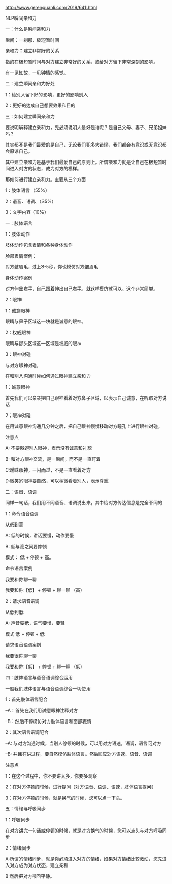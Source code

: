 
http://www.gerenguanli.com/2019/641.html

NLP瞬间亲和力

一：什么是瞬间亲和力

 

瞬间：一刹那，极短暂时间

亲和力：建立非常好的关系

指的在极短暂时间与对方建立非常好的关系，或给对方留下非常深刻的影响。

有一见如故，一见钟情的感觉。

二：建立瞬间亲和力好处

1：给别人留下好的影响，更好的影响别人

2：更好的达成自己想要效果和目的

三：如何建立瞬间亲和力

要说明解释建立亲和力，先必须说明人最好是谁呢？是自己父母、妻子、兄弟姐妹吗？

其实都不是我们最爱的是自己，无论我们犯多大错误，我们都会有意识或无意识都会原谅自己。

其中建立亲和力是基于我们最爱自己的原则上。所谓亲和力就是让自己在极短暂时间进入对方的状态，成为对方的模样。

那如何进行建立亲和力。主要从三个方面

1：肢体语言 （55%）

2：语音、语调、（35%）

3：文字内容（10%）

一：肢体语言

1：肢体动作

肢体动作包含表情和各种身体动作

脸部表情案例：

对方皱眉毛，过上3-5秒，你也模仿对方皱眉毛

身体动作案例

对方伸出右手，自己跟着伸出自己右手。就这样模仿就可以。这个非常简单。

2：眼神

 


1：诚意眼神

眼睛与鼻子区域这一块就是诚意的眼神。

2：权威眼神

眼睛与额头区域这一区域是权威的眼神

3：眼神对碰

与对方眼神对碰。

在和别人沟通时候如何通过眼神建立亲和力

1：诚意眼神

首先我们可以亲亲把自己眼神看着对方鼻子区域，以表示自己诚意，在听取对方说话

2；眼神对碰

在用诚意眼神沟通几分钟之后，把自己眼神慢慢移动对方瞳孔上进行眼神对碰。

注意点

A: 不要躲避别人眼神，表示没有诚意和礼貌

B: 和对方眼神交流，是一瞬间，而不是一直盯着

C:暧昧眼神，一闪而过，不是一直看着对方

D:微笑的眼神要自然，可以稍微看着别人，表示尊重

二：语音、语调

同样一句话，我们用不同语音、语调说出来，其中给对方传达信息是完全不同的

1：命令语音语调

从低到高

A: 低的时候，讲话要慢，动作要慢

B: 低与高之间要停顿

模式： 低 + 停顿 + 高。

命令语言案例

我要和你聊一聊

我要和你【低】 + 停顿 + 聊一聊 （高）

2：请求语音语调

从低到低

A: 声音要低，语气要慢，要轻

模式 低 + 停顿 + 低

请求语音语调案例

我要很你聊一聊

我要和你【低】 + 停顿 + 聊一聊 （低）

四：肢体语言与语音语调综合运用

一般我们肢体语言与语音语调综合一切使用

1：首先肢体语言配合

–A：首先在我们用诚意眼神注释对方

–B：然后不停模仿对方肢体语言和面部表情

2：其次语言语调配合

–A: 与对方沟通时候，当别人停顿的时候，可以用对方语速，语调，语言问对方

–B: 并且在讲过程，要自然模仿肢体语言，然后回应对方语速、语音、语调

注意点

1：在这个过程中，你不要讲太多，你要多观察

2：在对方停顿的时候，进行提问（对方语音、语调、语速，肢体语言提问）

3：在对方停顿的时候，就是换气的时候，您可以点一下头。

五：情绪与呼吸同步

1：呼吸同步

在对方讲完一句话或停顿的时候，就是对方换气的时候，您可以点头与对方呼吸同步

2：情绪同步

A:所谓的情绪同步，就是你必须进入对方的情绪，如果对方情绪比较激动，您先进入对方成为对方状态，建立亲和

B:然后把对方带回平静。

